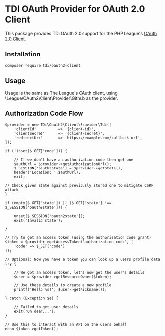 # TDI OAuth Provider for OAuth 2.0 Client

This package provides TDi OAuth 2.0 support for the PHP League's [OAuth 2.0 Client](https://github.com/thephpleague/oauth2-client).

## Installation

```
composer require tdi/oauth2-client
```

## Usage
Usage is the same as The League's OAuth client, using \League\OAuth2\Client\Provider\Github as the provider.

## Authorization Code Flow
```
$provider = new TDi\Oauth2\Client\Provider\Tdi([
    'clientId'          => '{client-id}',
    'clientSecret'      => '{client-secret}',
    'redirectUri'       => 'https://example.com/callback-url',
]);

if (!isset($_GET['code'])) {

    // If we don't have an authorization code then get one
    $authUrl = $provider->getAuthorizationUrl();
    $_SESSION['oauth2state'] = $provider->getState();
    header('Location: '.$authUrl);
    exit;

// Check given state against previously stored one to mitigate CSRF attack
} 

if (empty($_GET['state']) || ($_GET['state'] !== $_SESSION['oauth2state'])) {

    unset($_SESSION['oauth2state']);
    exit('Invalid state');

}

// Try to get an access token (using the authorization code grant)
$token = $provider->getAccessToken('authorization_code', [
    'code' => $_GET['code']
]);

// Optional: Now you have a token you can look up a users profile data
try {

    // We got an access token, let's now get the user's details
    $user = $provider->getResourceOwner($token);

    // Use these details to create a new profile
    printf('Hello %s!', $user->getNickname());

} catch (Exception $e) {

    // Failed to get user details
    exit('Oh dear...');
}

// Use this to interact with an API on the users behalf
echo $token->getToken();

```
